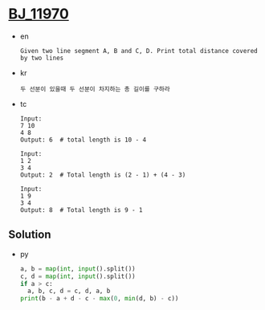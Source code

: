 # [BJ_11970](https://acmicpc.net/problem/11970)

* en

  ```en
  Given two line segment A, B and C, D. Print total distance covered by two lines
  ```

* kr

  ```kr
  두 선분이 있을때 두 선분이 차지하는 총 길이를 구하라
  ```

* tc

  ```tc
  Input:
  7 10
  4 8
  Output: 6  # total length is 10 - 4

  Input:
  1 2
  3 4
  Output: 2  # Total length is (2 - 1) + (4 - 3)

  Input:
  1 9
  3 4
  Output: 8  # Total length is 9 - 1
  ```

## Solution

* py

  ```py
  a, b = map(int, input().split())
  c, d = map(int, input().split())
  if a > c:
    a, b, c, d = c, d, a, b
  print(b - a + d - c - max(0, min(d, b) - c))
  ```

